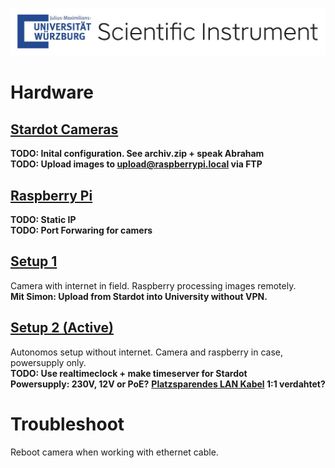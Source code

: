 ![Logo](./Sticker_UniWue-Scientific-Instrument.jpg)


# Hardware

## [Stardot Cameras](./stardot/README.md)
**TODO: Inital configuration. See archiv.zip + speak Abraham**  
**TODO: Upload images to upload@raspberrypi.local via FTP**


## [Raspberry Pi](./raspberry/README.md)
**TODO: Static IP**  
**TODO: Port Forwaring for camers**


## [Setup 1](./1_setup/setup1.md)
Camera with internet in field. Raspberry processing images remotely.  
**Mit Simon: Upload from Stardot into University without VPN.**


## [Setup 2 (Active)](./2_setup/README.md)
Autonomos setup without internet. Camera and raspberry in case, powersupply only.  
**TODO: Use realtimeclock + make timeserver for Stardot**  
**Powersupply: 230V, 12V or PoE?**
**[Platzsparendes LAN Kabel](https://www.conrad.de/de/rj45-netzwerk-anschlusskabel-cat-5e-sftp-050-m-grau-delock-1298118.html) 1:1 verdahtet?**

# Troubleshoot
Reboot camera when working with ethernet cable.